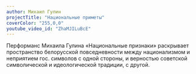 ```yaml
---
author: Михаил Гулин
projectTitle: "Национальные приметы"
coverColor: "255,0,0"
youtube_video_id: "ZhaMJILuBcE"
---
```

Перформанс Михаила Гулина «Национальные признаки» раскрывает пространство белорусской повседневности между национализмом и неприятием гос. символов с одной стороны, и верностью советской символической и идеологической традиции, с другой.